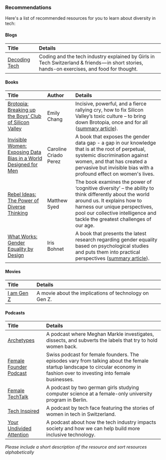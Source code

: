 ### Recommendations

Here's a list of recommended resources for you to learn about diversity in tech:

#### Blogs

| Title         | Details        | 
| :------------- | :------------- |
| [Decoding Tech](https://medium.com/decoding-tech) | Coding and the tech industry explained by Girls in Tech Switzerland & friends — in short stories, hands-on exercises, and food for thought. |
 

#### Books

| Title         | Author        | Details        | 
| :------------- | :------------- |:------------- |
| [Brotopia: Breaking up the Boys’ Club of Silicon Valley](https://www.penguinrandomhouse.com/books/547571/brotopia-by-emily-chang/)  | Emily Chang  | Incisive, powerful, and a fierce rallying cry, how to fix Silicon Valley’s toxic culture – to bring down Brotopia, once and for all ([summary article](https://www.economist.com/open-future/2019/05/03/the-vile-experiences-of-women-in-tech?)).|
| [Invisible Women: Exposing Data Bias in a World Designed for Men](https://carolinecriadoperez.com/book/invisible-women/)  | Caroline Criado Perez  |A book that exposes the gender data gap - a gap in our knowledge that is at the root of perpetual, systemic discrimination against women, and that has created a pervasive but invisible bias with a profound effect on women's lives.|
|[Rebel Ideas: The Power of Diverse Thinking](https://www.matthewsyed.co.uk/book/rebel-ideas-the-power-of-diverse-thinking/)|Matthew Syed|The book examines the power of ‘cognitive diversity’ – the ability to think differently about the world around us. It explains how to harness our unique perspectives, pool our collective intelligence and tackle the greatest challenges of our age.|
|[What Works: Gender Equality by Design](https://scholar.harvard.edu/iris_bohnet/what-works)|Iris Bohnet|A book that presents the latest research regarding gender equality based on psychological studies and puts them into practical perspectives ([summary article](https://knowledge.wharton.upenn.edu/article/gender-equality-design-building-inclusive-productive-workplace/)).

#### Movies

| Title         | Details        | 
| :------------- | :------------- |
| [I am Gen Z](https://iamgenzfilm.com/) | A movie about the implications of technology on Gen Z. |

#### Podcasts

| Title         | Details        | 
| :------------- | :------------- |
| [Archetypes](https://open.spotify.com/show/6UfyXZgVAUX1UzF8j5L72t) | A podcast where Meghan Markle investigates, dissects, and subverts the labels that try to hold women back. |
| [Female Founder Podcast](https://female-founders.ch/home/podcast/) | Swiss podcast for female founders. The episodes vary from talking about the female startup landscape to circular economy in fashion over to investing into female businesses. |
| [Female TechTalk](https://www.female-techtalk.com/) | A podcast by two german girls studying computer science at a female-only university program in Berlin. |
| [Tech Inspired](https://anchor.fm/team-techface) | A podcast by tech face featuring the stories of women in tech in Switzerland. |
| [Your Undivided Attention](https://www.humanetech.com/podcast) | A podcast about how the tech industry impacts society and how we can help build more inclusive technology. |




*Please include a short description of the resource and sort resources alphabetically*

